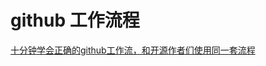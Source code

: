 
# github 工作流程

[十分钟学会正确的github工作流，和开源作者们使用同一套流程](https://www.bilibili.com/video/BV19e4y1q7JJ?vd_source=2986f208574902129887e685377d2d3a)